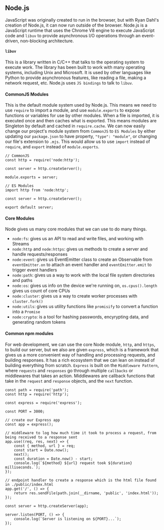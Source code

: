 ## Node.js

JavaScript was originally created to run in the browser, but with Ryan Dahl's creation of Node.js, it can now run
outside of the browser. Node.js is a JavaScript runtime that uses the Chrome V8 engine to execute JavaScript code
and `libuv` to provide asynchronous I/O operations through an event-driven, non-blocking architecture.

#### `libuv`

This is a library written in C/C++ that talks to the operating system to execute work.  The library has been built
to work with many operating systems, including Unix and Microsoft.  It is used by other languages like Python to
provide asynchronous features, like reading a file, making a network request, etc.  Node.js uses `JS bindings`
to talk to `libuv`.

#### CommonJS Modules
This is the default module system used by Node.js.  This means we need to use `require` to import a module, and use
`module.exports` to expose functions or variables for use by other modules.  When a file is imported, it is 
executed once and then caches what is exported.  This means modules are Singleton by default and cached in
`require.cache`.  We can now easily change our project's module system from `CommonJS` to `ES Modules` by
either updating our `package.json` to have property, `"type": "module"`, or changing our file's extension
to `.mjs`.  This would allow us to use `import` instead of `require`, and `export` instead of
`module.exports`.

```
// CommonJS
const http = require('node:http');

const server = http.createServer();

module.exports = server;
```

```
// ES Modules
import http from 'node:http';

const server = http.createServer();

export default server;
```

#### Core Modules

Node gives us many core modules that we can use to do many things.

- `node:fs`: gives us an API to read and write files, and working with Streams
- `node:http` and `node:https`: gives us methods to create a server and handle requests/responses
- `node:event`: gives us EventEmitter class to create an Observable from `eventEmitter.on` to attach an event handler and `eventEmitter.emit` to trigger event handlers
- `node:path`: gives us a way to work with the local file system directories and paths
- `node:os`: gives us info on the device we're running on, `os.cpus().length` gives us count of core CPUs
- `node:cluster`: gives us a way to create worker processes with `cluster.fork()`
- `node:utils`: gives us utility functions like `promisify` to convert a function into a `Promise`
- `node:crypto`: is a tool for hashing passwords, encyrypting data, and generating random tokens

#### Common npm modules

For web development, we can use the core Node module, `http`, and `https`, to build our server, but we also are given `express`, which is a framework that gives us a more convenient way of handling and processing requests, and building responses.  It has a rich ecosystem that we can lean on instead of building everything from scratch.  `Express` is built on the `Middleware Pattern`, where `requests` and `responses` go through multiple `callbacks` or middlewares that takes an action.  Middlewares are callback functions that take in the `request` and `response` objects, and the `next` function.

```
const path = require('path');
const http = require('http');

const express = require('express');

const PORT = 3000;

// create our Express app
const app = express();

// middleware to log how much time it took to process a request, from being received to a response sent
app.use((req, res, next) => {
    const { method, url } = req;
    const start = Date.now();
    next();
    const duration = Date.now() - start;
    console.log(`${method} ${url} request took ${duration} milliseconds.`);
});

// endpoint handler to create a response which is the html file found in ./public/index.html
app.get('/', () => {
    return res.sendFile(path.join(__dirname, 'public', 'index.html'));
});

const server = http.createServer(app);

server.listen(PORT, () => {
    console.log(`Server is listening on ${PORT}...`);
});

```
